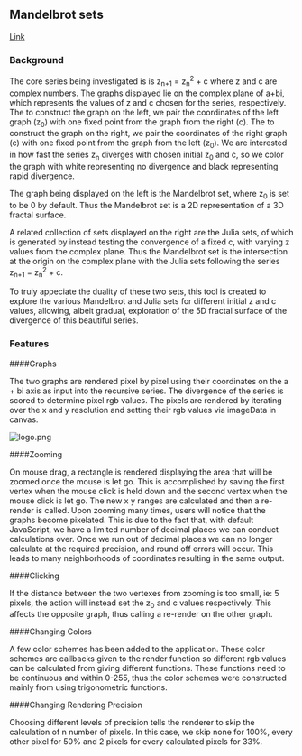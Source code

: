 ## Mandelbrot sets

[Link][link]

[link]: https://pv97.github.io/Mandelbrot/

### Background

The core series being investigated is is z<sub>n+1</sub> = z<sub>n</sub><sup>2</sup> + c where z and c are complex numbers.
The graphs displayed lie on the complex plane of a+bi, which represents the values of z and c chosen for the series, respectively.
The to construct the graph on the left, we pair the coordinates of the left graph (z<sub>0</sub>) with one fixed point from the graph from the right (c).
The to construct the graph on the right, we pair the coordinates of the right graph (c) with one fixed point from the graph from the left (z<sub>0</sub>).
We are interested in how fast the series z<sub>n</sub> diverges with chosen initial z<sub>0</sub> and c, so we color the
graph with white representing no divergence and black representing rapid divergence.

The graph being displayed on the left is the Mandelbrot set, where z<sub>0</sub> is set to be 0 by default. Thus the Mandelbrot set is a 2D
representation of a 3D fractal surface.

A related collection of sets displayed on the right are the Julia sets, of which is generated by instead testing the convergence of a fixed c, with
varying z values from the complex plane. Thus the Mandelbrot set is the intersection at the origin on the complex plane with
the Julia sets following the series <br/> z<sub>n+1</sub> = z<sub>n</sub><sup>2</sup> + c.

To truly appeciate the duality of these two sets, this tool is created to explore the various Mandelbrot and Julia sets for different
initial z and c values, allowing, albeit gradual, exploration of the 5D fractal surface of the divergence of this beautiful series.


### Features

####Graphs

The two graphs are rendered pixel by pixel using their coordinates on the a + bi axis as input into the recursive series. The divergence of the series is scored
to determine pixel rgb values. The pixels are rendered by iterating over the x and y resolution and setting their rgb values via imageData in canvas.

![logo.png](http://res.cloudinary.com/tlcoy4e3/image/upload/v1479408454/main_ucudv6.png)

####Zooming

On mouse drag, a rectangle is rendered displaying the area that will be zoomed once the mouse is let go. This is accomplished by saving the first vertex when
the mouse click is held down and the second vertex when the mouse click is let go. The new x y ranges are calculated and then a re-render is called. Upon zooming many times, users will notice that the graphs become pixelated. This is due to the fact that, with default JavaScript, we have a limited number of decimal places we can conduct calculations over. Once we run out of decimal places we can no longer calculate at the required precision, and round off errors will occur. This leads to many neighborhoods of coordinates resulting in the same output.

####Clicking

If the distance between the two vertexes from zooming is too small, ie: 5 pixels, the action will instead set the z<sub>0</sub> and c values respectively. This affects the opposite graph, thus calling a re-render on the other graph.

####Changing Colors

A few color schemes has been added to the application. These color schemes are callbacks given to the render function so different rgb values can be calculated from giving different functions. These functions need to be continuous and within 0-255, thus the color schemes were constructed mainly from using trigonometric functions.

####Changing Rendering Precision

Choosing different levels of precision tells the renderer to skip the calculation of n number of pixels. In this case, we skip none for 100%, every other pixel for 50% and 2 pixels for every calculated pixels for 33%.
